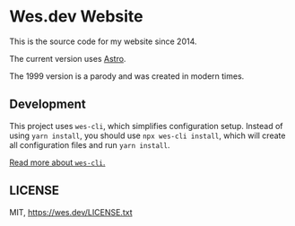 # Wes.dev Website

This is the source code for my website since 2014.

The current version uses [Astro](https://astro.build/).

The 1999 version is a parody and was created in modern times.

## Development

This project uses `wes-cli`, which simplifies configuration setup. Instead of
using `yarn install`, you should use `npx wes-cli install`, which will create
all configuration files and run `yarn install`.

[Read more about `wes-cli`.](https://github.com/WesSouza/wes-cli/#wes-install)

## LICENSE

MIT, https://wes.dev/LICENSE.txt
